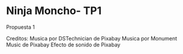 # Ninja Moncho- TP1

Propuesta 1

Creditos:
Musica por DSTechnician de Pixabay
Musica por Monument Music de Pixabay
Efecto de sonido de Pixabay